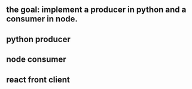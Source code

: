 ## the goal: implement a producer in python and a consumer in node. ####

## python producer


## node consumer


## react front client